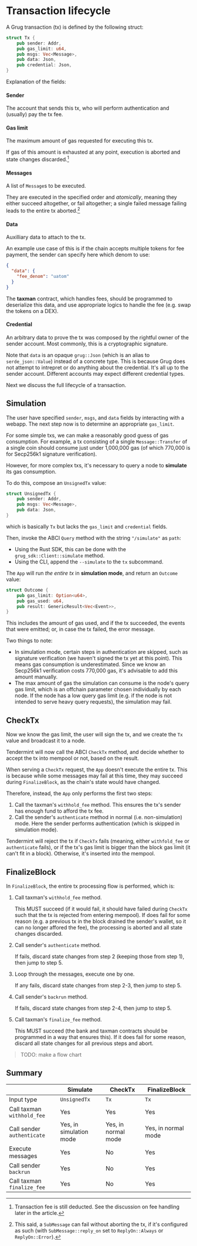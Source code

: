 # Transaction lifecycle

A Grug transaction (tx) is defined by the following struct:

```rust
struct Tx {
    pub sender: Addr,
    pub gas_limit: u64,
    pub msgs: Vec<Message>,
    pub data: Json,
    pub credential: Json,
}
```

Explanation of the fields:

#### Sender

The account that sends this tx, who will perform authentication and (usually) pay the tx fee.

#### Gas limit

The maximum amount of gas requested for executing this tx.

If gas of this amount is exhausted at any point, execution is aborted and state changes discarded.[^1]

#### Messages

A list of `Message`s to be executed.

They are executed in the specified order and _atomically_, meaning they either succeed altogether, or fail altogether; a single failed message failing leads to the entire tx aborted.[^2]

#### Data

Auxilliary data to attach to the tx.

An example use case of this is if the chain accepts multiple tokens for fee payment, the sender can specify here which denom to use:

```json
{
  "data": {
    "fee_denom": "uatom"
  }
}
```

The **taxman** contract, which handles fees, should be programmed to deserialize this data, and use appropriate logics to handle the fee (e.g. swap the tokens on a DEX).

#### Credential

An arbitrary data to prove the tx was composed by the rightful owner of the sender account. Most commonly, this is a cryptographic signature.

Note that `data` is an opaque `grug::Json` (which is an alias to `serde_json::Value`) instead of a concrete type. This is because Grug does not attempt to intrepret or do anything about the credential. It's all up to the sender account. Different accounts may expect different credential types.

Next we discuss the full lifecycle of a transaction.

## Simulation

The user have specified `sender`, `msgs`, and `data` fields by interacting with a webapp. The next step now is to determine an appropriate `gas_limit`.

For some simple txs, we can make a reasonably good guess of gas consumption. For example, a tx consisting of a single `Message::Transfer` of a single coin should consume just under 1,000,000 gas (of which 770,000 is for Secp256k1 signature verification).

However, for more complex txs, it's necessary to query a node to **simulate** its gas consumption.

To do this, compose an `UnsignedTx` value:

```rust
struct UnsignedTx {
    pub sender: Addr,
    pub msgs: Vec<Message>,
    pub data: Json,
}
```

which is basically `Tx` but lacks the `gas_limit` and `credential` fields.

Then, invoke the ABCI `Query` method with the string `"/simulate"` as `path`:

- Using the Rust SDK, this can be done with the `grug_sdk::Client::simulate` method.
- Using the CLI, append the `--simulate` to the `tx` subcommand.

The `App` will run _the entire tx_ in **simulation mode**, and return an `Outcome` value:

```rust
struct Outcome {
    pub gas_limit: Option<u64>,
    pub gas_used: u64,
    pub result: GenericResult<Vec<Event>>,
}
```

This includes the amount of gas used, and if the tx succeeded, the events that were emitted; or, in case the tx failed, the error message.

Two things to note:

- In simulation mode, certain steps in authentication are skipped, such as signature verification (we haven't signed the tx yet at this point). This means gas consumption is underestimated. Since we know an Secp256k1 verification costs 770,000 gas, it's advisable to add this amount manually.
- The max amount of gas the simulation can consume is the node's query gas limit, which is an offchain parameter chosen individually by each node. If the node has a low query gas limit (e.g. if the node is not intended to serve heavy query requests), the simulation may fail.

## CheckTx

Now we know the gas limit, the user will sign the tx, and we create the `Tx` value and broadcast it to a node.

Tendermint will now call the ABCI `CheckTx` method, and decide whether to accept the tx into mempool or not, based on the result.

When serving a `CheckTx` request, the `App` doesn't execute the entire tx. This is because while some messages may fail at this time, they may succeed during `FinalizeBlock`, as the chain's state would have changed.

Therefore, instead, the `App` only performs the first two steps:

1. Call the taxman's `withhold_fee` method. This ensures the tx's sender has enough fund to afford the tx fee.
2. Call the sender's `authenticate` method in normal (i.e. non-simulation) mode. Here the sender performs authentication (which is skipped in simulation mode).

Tendermint will reject the tx if `CheckTx` fails (meaning, either `withfold_fee` or `authenticate` fails), or if the tx's gas limit is bigger than the block gas limit (it can't fit in a block). Otherwise, it's inserted into the mempool.

## FinalizeBlock

In `FinalizeBlock`, the entire tx processing flow is performed, which is:

1. Call taxman's `withhold_fee` method.

   This MUST succeed (if it would fail, it should have failed during `CheckTx` such that the tx is rejected from entering mempool). If does fail for some reason (e.g. a previous tx in the block drained the sender's wallet, so it can no longer affored the fee), the processing is aborted and all state changes discarded.
2. Call sender's `authenticate` method.

   If fails, discard state changes from step 2 (keeping those from step 1), then jump to step 5.

3. Loop through the messages, execute one by one.

   If any fails, discard state changes from step 2-3, then jump to step 5.
4. Call sender's `backrun` method.

   If fails, discard state changes from step 2-4, then jump to step 5.
5. Call taxman's `finalize_fee` method.

   This MUST succeed (the bank and taxman contracts should be programmed in a way that ensures this). If it does fail for some reason, discard all state changes for all previous steps and abort.

> TODO: make a flow chart

## Summary

|                            | Simulate                | CheckTx             | FinalizeBlock       |
| -------------------------- | ----------------------- | ------------------- | ------------------- |
| Input type                 | `UnsignedTx`            | `Tx`                | `Tx`                |
| Call taxman `withhold_fee` | Yes                     | Yes                 | Yes                 |
| Call sender `authenticate` | Yes, in simulation mode | Yes, in normal mode | Yes, in normal mode |
| Execute messages           | Yes                     | No                  | Yes                 |
| Call sender `backrun`      | Yes                     | No                  | Yes                 |
| Call taxman `finalize_fee` | Yes                     | No                  | Yes                 |

[^1]: Transaction fee is still deducted. See the discussion on fee handling later in the article.

[^2]: This said, a `SubMessage` can fail without aborting the tx, if it's configured as such (with `SubMessage::reply_on` set to `ReplyOn::Always` or `ReplyOn::Error`).
